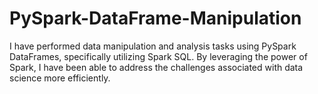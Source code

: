 # PySpark-DataFrame-Manipulation
I have performed data manipulation and analysis tasks using PySpark DataFrames, specifically utilizing Spark SQL. By leveraging the power of Spark, I have been able to address the challenges associated with data science more efficiently.
